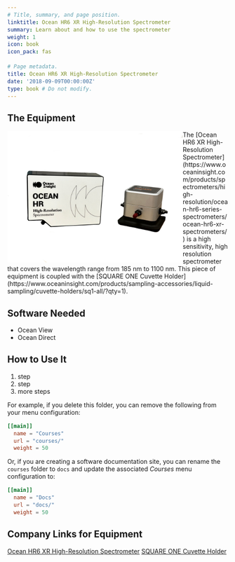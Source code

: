 ```yaml
---
# Title, summary, and page position.
linktitle: Ocean HR6 XR High-Resolution Spectrometer
summary: Learn about and how to use the spectrometer
weight: 1
icon: book
icon_pack: fas

# Page metadata.
title: Ocean HR6 XR High-Resolution Spectrometer
date: '2018-09-09T00:00:00Z'
type: book # Do not modify.
---
```


## The Equipment
<img src="content/lab/Ocean_HR6_XR/IMG_1447.JPG" align="left" width="400px"/>
The [Ocean HR6 XR High-Resolution Spectrometer](https://www.oceaninsight.com/products/spectrometers/high-resolution/ocean-hr6-series-spectrometers/ocean-hr6-xr-spectrometers/) is a high sensitivity, high resolution spectrometer that covers the wavelength range from 185 nm to 1100 nm. This piece of equipment is coupled with the [SQUARE ONE Cuvette Holder](https://www.oceaninsight.com/products/sampling-accessories/liquid-sampling/cuvette-holders/sq1-all/?qty=1).

<br clear="left"/>

## Software Needed
- Ocean View
- Ocean Direct

## How to Use It

1. step
2. step
3. more steps

For example, if you delete this folder, you can remove the following from your menu configuration:

```toml
[[main]]
  name = "Courses"
  url = "courses/"
  weight = 50
```

Or, if you are creating a software documentation site, you can rename the `courses` folder to `docs` and update the associated _Courses_ menu configuration to:

```toml
[[main]]
  name = "Docs"
  url = "docs/"
  weight = 50
```

## Company Links for Equipment
[Ocean HR6 XR High-Resolution Spectrometer](https://www.oceaninsight.com/products/spectrometers/high-resolution/ocean-hr6-series-spectrometers/ocean-hr6-xr-spectrometers/)
[SQUARE ONE Cuvette Holder](https://www.oceaninsight.com/products/sampling-accessories/liquid-sampling/cuvette-holders/sq1-all/?qty=1)

